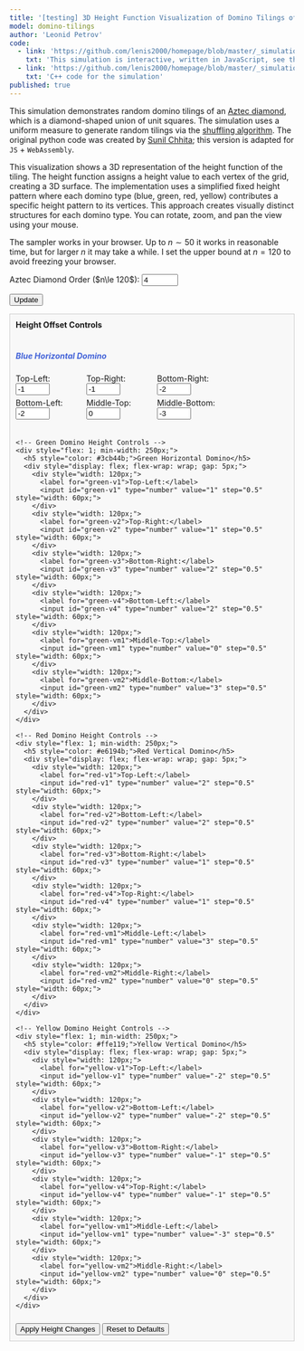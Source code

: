 ```yaml
---
title: '[testing] 3D Height Function Visualization of Domino Tilings of the Aztec Diamond'
model: domino-tilings
author: 'Leonid Petrov'
code:
  - link: 'https://github.com/lenis2000/homepage/blob/master/_simulations/domino_tilings/2025-03-31-aztec-uniform-3d.md'
    txt: 'This simulation is interactive, written in JavaScript, see the source code of this page at the link'
  - link: 'https://github.com/lenis2000/homepage/blob/master/_simulations/domino_tilings/2025-03-31-aztec-uniform-3d.cpp'
    txt: 'C++ code for the simulation'
published: true
---
```


<style>
  /* Ensure the canvas scales fully on wide screens and remains responsive on mobile */
  #aztec-canvas {
    width: 100%;
    height: 80vh; /* Use 80% of viewport height on large screens */
    vertical-align: top; /* Align media to the top */
  }
  @media (max-width: 576px) {
    #aztec-canvas {
      height: 60vh; /* Reduce height on smaller devices */
      vertical-align: top; /* Maintain top alignment on mobile */
    }
  }
</style>

<script src="https://cdn.jsdelivr.net/npm/three@0.132.2/build/three.min.js"></script>
<script src="https://cdn.jsdelivr.net/npm/three@0.132.2/examples/js/controls/OrbitControls.js"></script>
<script src="/js/2025-03-31-aztec-uniform-3d.js"></script>

This simulation demonstrates random domino tilings of an <a href="https://mathworld.wolfram.com/AztecDiamond.html">Aztec diamond</a>, which is a diamond-shaped union of unit squares. The simulation uses a uniform measure to generate random tilings via the <a href="https://arxiv.org/abs/math/0111034">shuffling algorithm</a>. The original python code was created by <a href="https://www.durham.ac.uk/staff/sunil-chhita/">Sunil Chhita</a>; this version is adapted for <code>JS</code> + <code>WebAssembly</code>.

This visualization shows a 3D representation of the height function of the tiling. The height function assigns a height value to each vertex of the grid, creating a 3D surface. The implementation uses a simplified fixed height pattern where each domino type (blue, green, red, yellow) contributes a specific height pattern to its vertices. This approach creates visually distinct structures for each domino type. You can rotate, zoom, and pan the view using your mouse.

The sampler works in your browser. Up to $n \sim 50$ it works in reasonable time, but for larger $n$ it may take a while.
I set the upper bound at $n=120$ to avoid freezing your browser.

<!-- Controls to change n -->
<div style="margin-bottom: 10px;">
  <label for="n-input">Aztec Diamond Order ($n\le 120$): </label>
  <!-- Updated input: starting value 4, even numbers only (step=2), three-digit window (size=3), maximum 120 -->
  <input id="n-input" type="number" value="4" min="2" step="2" max="120" size="3">

  <button id="update-btn">Update</button>
</div>

<!-- Height Function Controls -->
<div style="margin-bottom: 10px; border: 1px solid #ccc; padding: 10px; background-color: #f8f8f8;">
  <h4 style="margin-top: 0;">Height Offset Controls</h4>
  
  <div style="display: flex; flex-wrap: wrap; gap: 20px;">
    <!-- Blue Domino Height Controls -->
    <div style="flex: 1; min-width: 250px;">
      <h5 style="color: #4363d8;">Blue Horizontal Domino</h5>
      <div style="display: flex; flex-wrap: wrap; gap: 5px;">
        <div style="width: 120px;">
          <label for="blue-v1">Top-Left:</label>
          <input id="blue-v1" type="number" value="-1" step="0.5" style="width: 60px;">
        </div>
        <div style="width: 120px;">
          <label for="blue-v2">Top-Right:</label>
          <input id="blue-v2" type="number" value="-1" step="0.5" style="width: 60px;">
        </div>
        <div style="width: 120px;">
          <label for="blue-v3">Bottom-Right:</label>
          <input id="blue-v3" type="number" value="-2" step="0.5" style="width: 60px;">
        </div>
        <div style="width: 120px;">
          <label for="blue-v4">Bottom-Left:</label>
          <input id="blue-v4" type="number" value="-2" step="0.5" style="width: 60px;">
        </div>
        <div style="width: 120px;">
          <label for="blue-vm1">Middle-Top:</label>
          <input id="blue-vm1" type="number" value="0" step="0.5" style="width: 60px;">
        </div>
        <div style="width: 120px;">
          <label for="blue-vm2">Middle-Bottom:</label>
          <input id="blue-vm2" type="number" value="-3" step="0.5" style="width: 60px;">
        </div>
      </div>
    </div>

    <!-- Green Domino Height Controls -->
    <div style="flex: 1; min-width: 250px;">
      <h5 style="color: #3cb44b;">Green Horizontal Domino</h5>
      <div style="display: flex; flex-wrap: wrap; gap: 5px;">
        <div style="width: 120px;">
          <label for="green-v1">Top-Left:</label>
          <input id="green-v1" type="number" value="1" step="0.5" style="width: 60px;">
        </div>
        <div style="width: 120px;">
          <label for="green-v2">Top-Right:</label>
          <input id="green-v2" type="number" value="1" step="0.5" style="width: 60px;">
        </div>
        <div style="width: 120px;">
          <label for="green-v3">Bottom-Right:</label>
          <input id="green-v3" type="number" value="2" step="0.5" style="width: 60px;">
        </div>
        <div style="width: 120px;">
          <label for="green-v4">Bottom-Left:</label>
          <input id="green-v4" type="number" value="2" step="0.5" style="width: 60px;">
        </div>
        <div style="width: 120px;">
          <label for="green-vm1">Middle-Top:</label>
          <input id="green-vm1" type="number" value="0" step="0.5" style="width: 60px;">
        </div>
        <div style="width: 120px;">
          <label for="green-vm2">Middle-Bottom:</label>
          <input id="green-vm2" type="number" value="3" step="0.5" style="width: 60px;">
        </div>
      </div>
    </div>

    <!-- Red Domino Height Controls -->
    <div style="flex: 1; min-width: 250px;">
      <h5 style="color: #e6194b;">Red Vertical Domino</h5>
      <div style="display: flex; flex-wrap: wrap; gap: 5px;">
        <div style="width: 120px;">
          <label for="red-v1">Top-Left:</label>
          <input id="red-v1" type="number" value="2" step="0.5" style="width: 60px;">
        </div>
        <div style="width: 120px;">
          <label for="red-v2">Bottom-Left:</label>
          <input id="red-v2" type="number" value="2" step="0.5" style="width: 60px;">
        </div>
        <div style="width: 120px;">
          <label for="red-v3">Bottom-Right:</label>
          <input id="red-v3" type="number" value="1" step="0.5" style="width: 60px;">
        </div>
        <div style="width: 120px;">
          <label for="red-v4">Top-Right:</label>
          <input id="red-v4" type="number" value="1" step="0.5" style="width: 60px;">
        </div>
        <div style="width: 120px;">
          <label for="red-vm1">Middle-Left:</label>
          <input id="red-vm1" type="number" value="3" step="0.5" style="width: 60px;">
        </div>
        <div style="width: 120px;">
          <label for="red-vm2">Middle-Right:</label>
          <input id="red-vm2" type="number" value="0" step="0.5" style="width: 60px;">
        </div>
      </div>
    </div>

    <!-- Yellow Domino Height Controls -->
    <div style="flex: 1; min-width: 250px;">
      <h5 style="color: #ffe119;">Yellow Vertical Domino</h5>
      <div style="display: flex; flex-wrap: wrap; gap: 5px;">
        <div style="width: 120px;">
          <label for="yellow-v1">Top-Left:</label>
          <input id="yellow-v1" type="number" value="-2" step="0.5" style="width: 60px;">
        </div>
        <div style="width: 120px;">
          <label for="yellow-v2">Bottom-Left:</label>
          <input id="yellow-v2" type="number" value="-2" step="0.5" style="width: 60px;">
        </div>
        <div style="width: 120px;">
          <label for="yellow-v3">Bottom-Right:</label>
          <input id="yellow-v3" type="number" value="-1" step="0.5" style="width: 60px;">
        </div>
        <div style="width: 120px;">
          <label for="yellow-v4">Top-Right:</label>
          <input id="yellow-v4" type="number" value="-1" step="0.5" style="width: 60px;">
        </div>
        <div style="width: 120px;">
          <label for="yellow-vm1">Middle-Left:</label>
          <input id="yellow-vm1" type="number" value="-3" step="0.5" style="width: 60px;">
        </div>
        <div style="width: 120px;">
          <label for="yellow-vm2">Middle-Right:</label>
          <input id="yellow-vm2" type="number" value="0" step="0.5" style="width: 60px;">
        </div>
      </div>
    </div>
  </div>

  <div style="margin-top: 10px;">
    <button id="apply-heights-btn">Apply Height Changes</button>
    <button id="reset-heights-btn">Reset to Defaults</button>
  </div>
</div>

<!-- Progress indicator (polling progress from the C++ code via getProgress) -->
<div id="progress-indicator" style="margin-bottom: 10px; font-weight: bold;"></div>

<div class="row">
  <div class="col-12">
    <!-- The canvas container for Three.js rendering -->
    <div id="aztec-canvas"></div>
  </div>
</div>

<script>
Module.onRuntimeInitialized = async function() {
  // Wrap exported functions asynchronously.
  const simulateAztec = Module.cwrap('simulateAztec', 'number', ['number'], {async: true});
  const freeString = Module.cwrap('freeString', null, ['number']);
  const getProgress = Module.cwrap('getProgress', 'number', []);
  
  // Height offsets for each domino type
  let heightOffsets = {
    blue: {
      v1: -1, v2: -1, v3: -2, v4: -2, vm1: 0, vm2: -3
    },
    green: {
      v1: 1, v2: 1, v3: 2, v4: 2, vm1: 0, vm2: 3
    },
    red: {
      v1: 2, v2: 2, v3: 1, v4: 1, vm1: 3, vm2: 0
    },
    yellow: {
      v1: -2, v2: -2, v3: -1, v4: -1, vm1: -3, vm2: 0
    }
  };

  const progressElem = document.getElementById("progress-indicator");
  let progressInterval;

  // Three.js variables
  let scene, camera, renderer, controls;
  let dominoGroup; // Group to hold all domino meshes

  // Initialize Three.js scene
  function initThreeJS() {
    // Create scene
    scene = new THREE.Scene();
    scene.background = new THREE.Color(0xf0f0f0);

    // Get canvas container and its dimensions
    const container = document.getElementById('aztec-canvas');
    const width = container.clientWidth;
    const height = container.clientHeight;

    // Create renderer
    renderer = new THREE.WebGLRenderer({ antialias: true });
    renderer.setSize(width, height);
    renderer.setPixelRatio(window.devicePixelRatio);
    container.innerHTML = '';
    container.appendChild(renderer.domElement);

    // Create camera (orthographic for isometric-like view)
    const frustumSize = 100;
    const aspect = width / height;
    camera = new THREE.OrthographicCamera(
      frustumSize * aspect / -2,
      frustumSize * aspect / 2,
      frustumSize / 2,
      frustumSize / -2,
      1,
      1000
    );
    camera.position.set(50, 50, 50);
    camera.lookAt(0, 0, 0);

    // Add lighting
    const ambientLight = new THREE.AmbientLight(0xffffff, 0.5);
    scene.add(ambientLight);

    const directionalLight = new THREE.DirectionalLight(0xffffff, 0.8);
    directionalLight.position.set(1, 1, 1).normalize();
    scene.add(directionalLight);

    // Add orbit controls for user interaction
    controls = new THREE.OrbitControls(camera, renderer.domElement);
    controls.enableDamping = true;
    controls.dampingFactor = 0.25;
    controls.screenSpacePanning = true;

    // Create a group for all domino meshes
    dominoGroup = new THREE.Group();
    scene.add(dominoGroup);

    // Add axes helper for orientation
    const axesHelper = new THREE.AxesHelper(10);
    scene.add(axesHelper);

    // Handle window resize
    window.addEventListener('resize', onWindowResize);

    // Start animation loop
    animate();
  }

  // Window resize handler
  function onWindowResize() {
    const container = document.getElementById('aztec-canvas');
    const width = container.clientWidth;
    const height = container.clientHeight;

    const aspect = width / height;
    const frustumSize = 100;

    camera.left = frustumSize * aspect / -2;
    camera.right = frustumSize * aspect / 2;
    camera.top = frustumSize / 2;
    camera.bottom = frustumSize / -2;

    camera.updateProjectionMatrix();
    renderer.setSize(width, height);
  }

  // Animation loop
  function animate() {
    requestAnimationFrame(animate);
    controls.update();
    renderer.render(scene, camera);
  }

  // Initialize Three.js on page load
  initThreeJS();

  // Start polling the progress counter from C++.
  function startProgressPolling() {
    progressElem.innerText = "Sampling... (0%)";
    progressInterval = setInterval(() => {
      const progress = getProgress();
      progressElem.innerText = "Sampling... (" + progress + "%)";
      if (progress >= 100) {
        clearInterval(progressInterval);
      }
    }, 100);
  }

  // Update the visualization for a given n.
  async function updateVisualization(n) {
    // Clear any previous simulation.
    while (dominoGroup.children.length > 0) {
      const mesh = dominoGroup.children[0];
      dominoGroup.remove(mesh);
      mesh.geometry.dispose();
      mesh.material.dispose();
    }

    // Start the progress indicator.
    startProgressPolling();

    // Set a timeout to handle potential freezes
    const timeoutMs = 60000; // 60 seconds timeout
    let timeoutId;

    try {
      // Create a timeout promise that rejects after timeoutMs
      const timeout = new Promise((_, reject) => {
        timeoutId = setTimeout(() => {
          reject(new Error("Simulation timed out"));
        }, timeoutMs);
      });

      // Race the simulation against the timeout
      const ptrPromise = simulateAztec(n);
      let ptr;
      try {
        ptr = await Promise.race([ptrPromise, timeout]);
      } catch (error) {
        throw new Error(`WebAssembly error: n=${n} is too large. Try a smaller value.`);
      }

      // Clear the timeout since we didn't hit it
      clearTimeout(timeoutId);

      // Check if ptr is valid
      if (!ptr) {
        throw new Error(`Invalid memory pointer returned. Try a smaller value of n.`);
      }

      // Get string from memory
      let jsonStr;
      try {
        jsonStr = Module.UTF8ToString(ptr);
        freeString(ptr);
      } catch (error) {
        throw new Error(`Memory access error: ${error.message}. Try a smaller value of n.`);
      }

      let dominoFaces;
      try {
        dominoFaces = JSON.parse(jsonStr);
      } catch (e) {
        console.error("Error parsing JSON:", e, jsonStr);
        progressElem.innerText = "Error parsing simulation results";
        clearInterval(progressInterval);
        return;
      }

      // Check if the response contains an error message
      if (dominoFaces.error) {
        throw new Error(`Simulation error: ${dominoFaces.error}`);
      }

      // Validate the data structure
      if (!Array.isArray(dominoFaces) || dominoFaces.length === 0) {
        throw new Error("Invalid simulation data: empty or not an array");
      }

      // Determine the scale based on the size of the diamond
      const scale = 60 / (2 * n); // Scale to fit nicely within the camera view

      // Create face colors
      const colors = {
        "blue": 0x4363d8,
        "green": 0x3cb44b,
        "red": 0xe6194b,
        "yellow": 0xffe119
      };

      // Create meshes for each domino face
      let facesProcessed = 0;
      const totalFaces = dominoFaces.length;
      const batchSize = 500; // Process faces in batches to avoid UI freezing

      function processBatch(startIdx) {
        const endIdx = Math.min(startIdx + batchSize, totalFaces);

        for (let i = startIdx; i < endIdx; i++) {
          const face = dominoFaces[i];

          // Skip faces with missing or invalid data
          if (!face || !face.color || !Array.isArray(face.vertices) || face.vertices.length !== 4) {
            console.warn("Skipping invalid face at index", i);
            continue;
          }

          try {
            const geometry = new THREE.BufferGeometry();

            // Extract vertices and color
            const origVertices = face.vertices;
            const color = face.color;
            
            // We need to create a new geometry with 6 vertices instead of 4
            // We'll use the 4 corners plus 2 middle points
            
            // Determine if horizontal or vertical domino
            const isHorizontal = (color === "blue" || color === "green");
            
            // First process the four corner vertices with our custom heights
            const cornerPositions = [];
            const corners = [];
            
            for (let i = 0; i < origVertices.length; i++) {
              const vertex = [...origVertices[i]]; // Clone to avoid modifying original
              
              // Get the correct height based on vertex position and color
              let heightOffset = 0;
              if (color === "blue") {
                switch(i) {
                  case 0: heightOffset = heightOffsets.blue.v1; break; // Top-Left
                  case 1: heightOffset = heightOffsets.blue.v2; break; // Top-Right
                  case 2: heightOffset = heightOffsets.blue.v3; break; // Bottom-Right
                  case 3: heightOffset = heightOffsets.blue.v4; break; // Bottom-Left
                }
              } else if (color === "green") {
                switch(i) {
                  case 0: heightOffset = heightOffsets.green.v1; break; // Top-Left
                  case 1: heightOffset = heightOffsets.green.v2; break; // Top-Right
                  case 2: heightOffset = heightOffsets.green.v3; break; // Bottom-Right
                  case 3: heightOffset = heightOffsets.green.v4; break; // Bottom-Left
                }
              } else if (color === "red") {
                switch(i) {
                  case 0: heightOffset = heightOffsets.red.v1; break; // Top-Left
                  case 1: heightOffset = heightOffsets.red.v2; break; // Bottom-Left 
                  case 2: heightOffset = heightOffsets.red.v3; break; // Bottom-Right
                  case 3: heightOffset = heightOffsets.red.v4; break; // Top-Right
                }
              } else if (color === "yellow") {
                switch(i) {
                  case 0: heightOffset = heightOffsets.yellow.v1; break; // Top-Left
                  case 1: heightOffset = heightOffsets.yellow.v2; break; // Bottom-Left
                  case 2: heightOffset = heightOffsets.yellow.v3; break; // Bottom-Right
                  case 3: heightOffset = heightOffsets.yellow.v4; break; // Top-Right
                }
              }
              
              // Set the height
              vertex[2] = heightOffset;
              corners.push(vertex);
              
              // Store position
              cornerPositions.push(vertex[0] * scale, vertex[2] * scale, vertex[1] * scale);
            }
            
            // Now create the middle vertices
            let middleVertex1, middleVertex2;
            let vm1Height, vm2Height;
            
            if (isHorizontal) {
              // For horizontal dominoes (blue/green)
              // Middle-top is between vertices 0 and 1
              middleVertex1 = [
                (corners[0][0] + corners[1][0]) / 2, // x is average
                corners[0][1], // y is same as top
                0 // height is set below
              ];
              
              // Middle-bottom is between vertices 3 and 2
              middleVertex2 = [
                (corners[3][0] + corners[2][0]) / 2, // x is average
                corners[3][1], // y is same as bottom
                0 // height is set below
              ];
              
              // Set heights
              if (color === "blue") {
                vm1Height = heightOffsets.blue.vm1; // Middle-top
                vm2Height = heightOffsets.blue.vm2; // Middle-bottom
              } else { // green
                vm1Height = heightOffsets.green.vm1; // Middle-top
                vm2Height = heightOffsets.green.vm2; // Middle-bottom
              }
            } else {
              // For vertical dominoes (red/yellow)
              // Middle-left is between vertices 0 and 1
              middleVertex1 = [
                corners[0][0], // x is same as left
                (corners[0][1] + corners[1][1]) / 2, // y is average
                0 // height is set below
              ];
              
              // Middle-right is between vertices 3 and 2
              middleVertex2 = [
                corners[3][0], // x is same as right
                (corners[3][1] + corners[2][1]) / 2, // y is average
                0 // height is set below
              ];
              
              // Set heights
              if (color === "red") {
                vm1Height = heightOffsets.red.vm1; // Middle-left
                vm2Height = heightOffsets.red.vm2; // Middle-right
              } else { // yellow
                vm1Height = heightOffsets.yellow.vm1; // Middle-left
                vm2Height = heightOffsets.yellow.vm2; // Middle-right
              }
            }
            
            // Apply heights
            middleVertex1[2] = vm1Height;
            middleVertex2[2] = vm2Height;
            
            // Start with the 4 corners
            const positions = [...cornerPositions];
            
            // Add the 2 middle positions
            positions.push(
              middleVertex1[0] * scale, middleVertex1[2] * scale, middleVertex1[1] * scale,
              middleVertex2[0] * scale, middleVertex2[2] * scale, middleVertex2[1] * scale
            );

            // Set position attribute
            geometry.setAttribute('position', new THREE.Float32BufferAttribute(positions, 3));

            // Create triangulation using the middle vertices
            // Instead of one quad (two triangles), we'll have 4 triangles
            // We have 6 vertices: 0,1,2,3 = corners, 4,5 = middle vertices
            
            if (isHorizontal) {
              // For horizontal dominoes (blue/green):
              // - Middle-top is vertex 4
              // - Middle-bottom is vertex 5
              geometry.setIndex([
                0, 4, 3, // Left triangle: top-left, middle-top, bottom-left
                1, 2, 4, // Right triangle: top-right, bottom-right, middle-top
                4, 2, 5, // Bottom-middle triangle: middle-top, bottom-right, middle-bottom 
                3, 5, 2  // Bottom-left triangle: bottom-left, middle-bottom, bottom-right
              ]);
            } else {
              // For vertical dominoes (red/yellow):
              // - Middle-left is vertex 4
              // - Middle-right is vertex 5
              geometry.setIndex([
                0, 1, 4, // Top-left triangle: top-left, bottom-left, middle-left
                1, 2, 5, // Bottom-right triangle: bottom-left, bottom-right, middle-right
                4, 5, 3, // Middle-right triangle: middle-left, middle-right, top-right
                1, 5, 4  // Middle-left triangle: bottom-left, middle-right, middle-left
              ]);
            }

            // Calculate face normal
            geometry.computeVertexNormals();

            // Create material with the specified color
            const material = new THREE.MeshStandardMaterial({
              color: colors[face.color] || 0x808080,
              side: THREE.DoubleSide,
              flatShading: true
            });

            // Create mesh and add it to the group
            const mesh = new THREE.Mesh(geometry, material);
            dominoGroup.add(mesh);
          } catch (error) {
            console.error("Error processing face at index", i, error);
          }
        }

        facesProcessed = endIdx;

        // Update progress based on face processing
        if (facesProcessed < totalFaces) {
          progressElem.innerText = `Rendering... (${Math.floor((facesProcessed / totalFaces) * 100)}%)`;
          requestAnimationFrame(() => processBatch(endIdx));
        } else {
          // All faces processed
          finishVisualization();
        }
      }

      // Start processing faces in batches
      progressElem.innerText = "Rendering... (0%)";
      processBatch(0);

      function finishVisualization() {
        // Center the domino group
        dominoGroup.position.set(0, 0, 0);

        // Only adjust camera if we're not preserving position (initial load or regular update)
        if (!window.preserveCameraPosition) {
          camera.position.set(n * scale, n * scale, n * scale);
          camera.lookAt(0, 0, 0);
        }
        
        controls.update();

        // Clear progress indicator once done.
        progressElem.innerText = "";
        clearInterval(progressInterval);
      }
    } catch (error) {
      console.error("Simulation error:", error);
      clearTimeout(timeoutId);
      clearInterval(progressInterval);
      progressElem.innerText = `Error: ${error.message}. Try a smaller value of n.`;

      // Create a basic placeholder visualization
      const geometry = new THREE.BoxGeometry(10, 1, 10);
      const material = new THREE.MeshBasicMaterial({ color: 0xff0000, wireframe: true });
      const errorMesh = new THREE.Mesh(geometry, material);
      dominoGroup.add(errorMesh);
    }
  }

  // Setup the update button.
  document.getElementById("update-btn").addEventListener("click", () => {
    const inputField = document.getElementById("n-input");
    const n = parseInt(inputField.value, 10);

    // Check for a valid positive even number.
    if (isNaN(n) || n < 2) {
      alert("Please enter a valid positive even number for n (n ≥ 2).");
      return;
    }
    if (n % 2 !== 0) {
      alert("Please enter an even number for n.");
      return;
    }
    if (n > 120) {
      alert("Please enter a number no greater than 120.");
      return;
    }

    // Read current height values from input fields
    readHeightValues();
    
    // Update with current settings
    updateVisualization(n);
  });

  // Function to read height values from input fields
  function readHeightValues() {
    // Blue domino heights
    heightOffsets.blue.v1 = parseFloat(document.getElementById("blue-v1").value);
    heightOffsets.blue.v2 = parseFloat(document.getElementById("blue-v2").value);
    heightOffsets.blue.v3 = parseFloat(document.getElementById("blue-v3").value);
    heightOffsets.blue.v4 = parseFloat(document.getElementById("blue-v4").value);
    heightOffsets.blue.vm1 = parseFloat(document.getElementById("blue-vm1").value);
    heightOffsets.blue.vm2 = parseFloat(document.getElementById("blue-vm2").value);
    
    // Green domino heights
    heightOffsets.green.v1 = parseFloat(document.getElementById("green-v1").value);
    heightOffsets.green.v2 = parseFloat(document.getElementById("green-v2").value);
    heightOffsets.green.v3 = parseFloat(document.getElementById("green-v3").value);
    heightOffsets.green.v4 = parseFloat(document.getElementById("green-v4").value);
    heightOffsets.green.vm1 = parseFloat(document.getElementById("green-vm1").value);
    heightOffsets.green.vm2 = parseFloat(document.getElementById("green-vm2").value);
    
    // Red domino heights
    heightOffsets.red.v1 = parseFloat(document.getElementById("red-v1").value);
    heightOffsets.red.v2 = parseFloat(document.getElementById("red-v2").value);
    heightOffsets.red.v3 = parseFloat(document.getElementById("red-v3").value);
    heightOffsets.red.v4 = parseFloat(document.getElementById("red-v4").value);
    heightOffsets.red.vm1 = parseFloat(document.getElementById("red-vm1").value);
    heightOffsets.red.vm2 = parseFloat(document.getElementById("red-vm2").value);
    
    // Yellow domino heights
    heightOffsets.yellow.v1 = parseFloat(document.getElementById("yellow-v1").value);
    heightOffsets.yellow.v2 = parseFloat(document.getElementById("yellow-v2").value);
    heightOffsets.yellow.v3 = parseFloat(document.getElementById("yellow-v3").value);
    heightOffsets.yellow.v4 = parseFloat(document.getElementById("yellow-v4").value);
    heightOffsets.yellow.vm1 = parseFloat(document.getElementById("yellow-vm1").value);
    heightOffsets.yellow.vm2 = parseFloat(document.getElementById("yellow-vm2").value);
    
    console.log("Updated height offsets:", heightOffsets);
  }
  
  // Function to reset height values to defaults
  function resetHeightValues() {
    // Blue domino heights
    document.getElementById("blue-v1").value = -1;
    document.getElementById("blue-v2").value = -1;
    document.getElementById("blue-v3").value = -2;
    document.getElementById("blue-v4").value = -2;
    document.getElementById("blue-vm1").value = 0;
    document.getElementById("blue-vm2").value = -3;
    
    // Green domino heights
    document.getElementById("green-v1").value = 1;
    document.getElementById("green-v2").value = 1;
    document.getElementById("green-v3").value = 2;
    document.getElementById("green-v4").value = 2;
    document.getElementById("green-vm1").value = 0;
    document.getElementById("green-vm2").value = 3;
    
    // Red domino heights
    document.getElementById("red-v1").value = 2;
    document.getElementById("red-v2").value = 2;
    document.getElementById("red-v3").value = 1;
    document.getElementById("red-v4").value = 1;
    document.getElementById("red-vm1").value = 3;
    document.getElementById("red-vm2").value = 0;
    
    // Yellow domino heights
    document.getElementById("yellow-v1").value = -2;
    document.getElementById("yellow-v2").value = -2;
    document.getElementById("yellow-v3").value = -1;
    document.getElementById("yellow-v4").value = -1;
    document.getElementById("yellow-vm1").value = -3;
    document.getElementById("yellow-vm2").value = 0;
    
    // Apply the reset values
    readHeightValues();
  }
  
  // Update heights only without re-running the simulation
  function updateHeightsOnly() {
    // Read height values from input fields
    readHeightValues();
    
    // Update existing meshes with new height values
    for (let i = 0; i < dominoGroup.children.length; i++) {
      const mesh = dominoGroup.children[i];
      
      // Skip non-mesh objects
      if (!(mesh instanceof THREE.Mesh)) continue;
      
      // Get material to determine domino color
      let colorName = "unknown";
      if (mesh.material.color.getHex() === 0x4363d8) colorName = "blue";
      else if (mesh.material.color.getHex() === 0x3cb44b) colorName = "green";
      else if (mesh.material.color.getHex() === 0xe6194b) colorName = "red";
      else if (mesh.material.color.getHex() === 0xffe119) colorName = "yellow";
      
      // Skip unknown colors
      if (colorName === "unknown") continue;
      
      // Determine if horizontal or vertical domino
      const isHorizontal = (colorName === "blue" || colorName === "green");
      
      // Get the current vertices positions
      const positionAttribute = mesh.geometry.getAttribute('position');
      
      // The position attribute is a flat array: [x0,y0,z0, x1,y1,z1, ...]
      // Our geometry has 6 vertices (4 corners + 2 middle vertices)
      const currentN = parseInt(document.getElementById("n-input").value, 10);
      const scale = 60 / (2 * currentN);
      
      // Handle the 4 corner vertices (indices 0-3)
      for (let j = 0; j < 4; j++) {
        let heightValue = 0;
        
        if (colorName === "blue") {
          switch(j) {
            case 0: heightValue = heightOffsets.blue.v1; break; // Top-Left
            case 1: heightValue = heightOffsets.blue.v2; break; // Top-Right
            case 2: heightValue = heightOffsets.blue.v3; break; // Bottom-Right
            case 3: heightValue = heightOffsets.blue.v4; break; // Bottom-Left
          }
        } else if (colorName === "green") {
          switch(j) {
            case 0: heightValue = heightOffsets.green.v1; break; // Top-Left
            case 1: heightValue = heightOffsets.green.v2; break; // Top-Right
            case 2: heightValue = heightOffsets.green.v3; break; // Bottom-Right
            case 3: heightValue = heightOffsets.green.v4; break; // Bottom-Left
          }
        } else if (colorName === "red") {
          switch(j) {
            case 0: heightValue = heightOffsets.red.v1; break; // Top-Left
            case 1: heightValue = heightOffsets.red.v2; break; // Bottom-Left
            case 2: heightValue = heightOffsets.red.v3; break; // Bottom-Right
            case 3: heightValue = heightOffsets.red.v4; break; // Top-Right
          }
        } else if (colorName === "yellow") {
          switch(j) {
            case 0: heightValue = heightOffsets.yellow.v1; break; // Top-Left
            case 1: heightValue = heightOffsets.yellow.v2; break; // Bottom-Left
            case 2: heightValue = heightOffsets.yellow.v3; break; // Bottom-Right
            case 3: heightValue = heightOffsets.yellow.v4; break; // Top-Right
          }
        }
        
        // Set the new height (y component in WebGL)
        positionAttribute.setY(j, heightValue * scale);
      }
      
      // Handle the 2 middle vertices (indices 4-5)
      if (isHorizontal) {
        // For blue and green dominoes, vertices 4-5 are middle-top and middle-bottom
        let middleTopHeight, middleBottomHeight;
        
        if (colorName === "blue") {
          middleTopHeight = heightOffsets.blue.vm1;
          middleBottomHeight = heightOffsets.blue.vm2;
        } else { // green
          middleTopHeight = heightOffsets.green.vm1;
          middleBottomHeight = heightOffsets.green.vm2;
        }
        
        // Set middle vertex heights
        positionAttribute.setY(4, middleTopHeight * scale);     // Middle-top
        positionAttribute.setY(5, middleBottomHeight * scale);  // Middle-bottom
        
      } else {
        // For red and yellow dominoes, vertices 4-5 are middle-left and middle-right
        let middleLeftHeight, middleRightHeight;
        
        if (colorName === "red") {
          middleLeftHeight = heightOffsets.red.vm1;
          middleRightHeight = heightOffsets.red.vm2;
        } else { // yellow
          middleLeftHeight = heightOffsets.yellow.vm1;
          middleRightHeight = heightOffsets.yellow.vm2;
        }
        
        // Set middle vertex heights
        positionAttribute.setY(4, middleLeftHeight * scale);   // Middle-left
        positionAttribute.setY(5, middleRightHeight * scale);  // Middle-right
      }
      
      // Mark the attribute as needing an update
      positionAttribute.needsUpdate = true;
      
      // Update the geometry
      mesh.geometry.computeVertexNormals();
    }
    
    // Force a render update
    renderer.render(scene, camera);
  }
  
  // Apply height changes button - only updates heights without regenerating
  document.getElementById("apply-heights-btn").addEventListener("click", () => {
    updateHeightsOnly();
  });
  
  // Reset heights button - resets heights and updates visualization
  document.getElementById("reset-heights-btn").addEventListener("click", () => {
    resetHeightValues();
    updateHeightsOnly();
  });

  // Initialize height values from input fields
  readHeightValues();
  
  // Run an initial simulation.
  const initialN = parseInt(document.getElementById("n-input").value, 10);
  updateVisualization(initialN);
};
</script>
